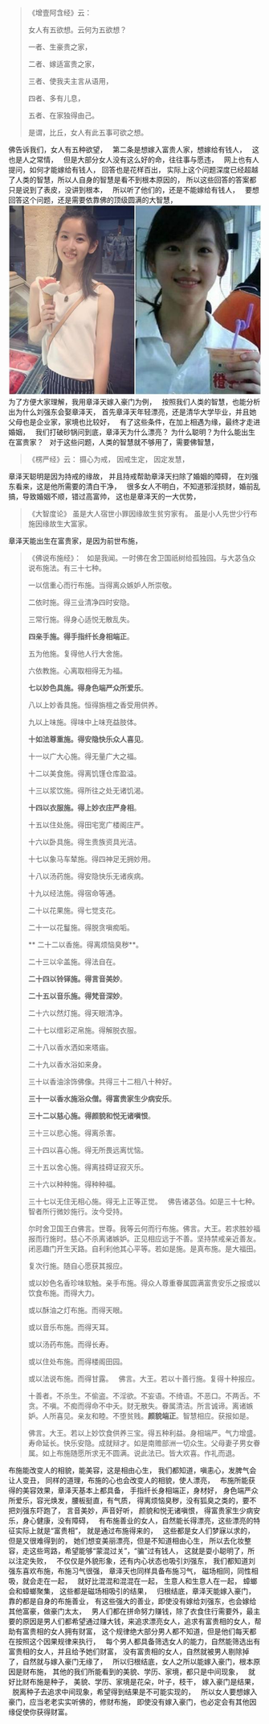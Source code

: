 > 《增壹阿含经》云： 
> 
> 女人有五欲想。云何为五欲想？
> 
> 一者、生豪贵之家，
> 
> 二者、嫁适富贵之家，
> 
> 三者、使我夫主言从语用，
> 
> 四者、多有儿息，
> 
> 五者、在家独得由己。
> 
> 是谓，比丘，女人有此五事可欲之想。

佛告诉我们，女人有五种欲望，
&nbsp;
第二条是想嫁入富贵人家，想嫁给有钱人，
&nbsp;
这也是人之常情，
&nbsp;
但是大部分女人没有这么好的命，往往事与愿违，
&nbsp;
网上也有人提问，如何才能嫁给有钱人，
回答也是花样百出，
实际上这个问题深度已经超越了人类的智慧，所以人自身的智慧是看不到根本原因的，
所以这些回答的答案都只是说到了表皮，没讲到根本，
&nbsp;
所以听了他们的，还是不能嫁给有钱人，
&nbsp;
要想回答这个问题，还是需要依靠佛的顶级圆满的大智慧，
&nbsp;
![](images/bed17aebd4e25816dd0c9afff8d698e8.jpeg)
为了方便大家理解，我用章泽天嫁入豪门为例，
&nbsp;
按照我们人类的智慧，也能分析出为什么刘强东会娶章泽天，
首先章泽天年轻漂亮，还是清华大学毕业，并且她父母也是企业家，家境也比较好，
&nbsp;
有了这些条件，在加上相遇为缘，最终才走进婚姻，
&nbsp;
我们打破砂锅问到底，章泽天为什么漂亮？
为什么聪明？为什么能出生在富贵家？
&nbsp;
对于这些问题，人类的智慧就不够用了，需要佛智慧，
&nbsp;
> 《楞严经》云： 
> 摄心为戒，
> 因戒生定，
> 因定发慧，

章泽天聪明是因为持戒的缘故，
并且持戒帮助章泽天扫除了婚姻的障碍，
在刘强东看来，这是他所需要的清白干净，
&nbsp;
很多女人不明白，不知道邪淫损财，婚前乱搞，导致婚姻不顺，错过高富帅，
这也是章泽天的一大优势，

> 《大智度论》
> 虽是大人宿世小罪因缘故生贫穷家有。
> 虽是小人先世少行布施因缘故生大富家。

章泽天能出生在富贵家，是因为前世布施，
&nbsp;
> 《佛说布施经》：
> &nbsp;
> 如是我闻。一时佛在舍卫国祇树给孤独园。与大苾刍众说布施法。有三十七种。
> 
> 一以信重心而行布施。当得离众嫉妒人所崇敬。
> 
> 二依时施。得三业清净四时安隐。
> 
> 三常行施。得身心适悦无散乱失。
> 
> **四亲手施。得手指纤长身相端正**。
> 
> 五为他施。复得他人行大舍施。
> 
> 六依教施。心离取相得无为福。
> 
> **七以妙色具施。得身色端严众所爱乐**。
> 
> 八以上妙香具施。恒得旃檀之香受用供养。
> 
> 九以上味施。得味中上味充益肢体。
> 
> **十如法尊重施。得安隐快乐众人喜见**。
> 
> 十一以广大心施。得无量广大之福。
> 
> 十二以美食施。得离饥馑仓库盈溢。
> 
> 十三以浆饮施。得所往之处无诸饥渴。
> 
> **十四以衣服施。得上妙衣庄严身相**。
> 
> 十五以住处施。得田宅宽广楼阁庄严。
> 
> 十六以卧具施。得生贵族资具光洁。
> 
> 十七以象马车辇施。得四神足无拥妙用。
> 
> 十八以汤药施。得安隐快乐无诸疾病。
> 
> 十九以经法施。得宿命等通。
> 
> 二十以花果施。得七觉支花。
> 
> 二十一以花鬘施。得脱贪嗔痴垢。
> 
>** 二十二以香施。得离烦恼臭秽**。
> 
> 二十三以伞盖施。得法自在。
> 
> **二十四以铃铎施。得言音美妙**。
> 
> **二十五以音乐施。得梵音深妙**。
> 
> 二十六以然灯施。得天眼清净。
> 
> 二十七以缯彩疋帛施。得解脱衣服。
> 
> 二十八以香水洒如来塔庙。
> 
> 二十九以香水浴如来身。
> 
> 三十以香油涂饰佛像。共得三十二相八十种好。
> 
> **三十一以香水施浴众僧。得富贵家生少病安乐**。
> 
> **三十二以慈心施。得颜貌和悦无诸嗔恨**。
> 
> 三十三以悲心施。得离杀害。
> 
> 三十四以喜心施。得无所畏远离忧恼。
> 
> 三十五以舍心施。得离挂碍证寂灭乐。
> 
> 三十六以种种施。得种种福。
> 
> 三十七以无住无相心施。得无上正等正觉。
> &nbsp;
> 佛告诸苾刍。如是三十七种。智者所行微妙施行。汝今受持。  
>   
> 尔时舍卫国王白佛言。世尊。我等云何而行布施。佛言。大王。若求胜妙福报而行施时。慈心不杀离诸嫉妒。正见相应远于不善。坚持禁戒亲近善友。闭恶趣门开生天路。自利利他其心平等。若如是施。是真布施。是大福田。
> 
> 复次行施。随自心愿获其报应。
> 
> 或以妙色名香珍味软触。亲手布施。得众人尊重眷属圆满富贵安乐之报或以饮食布施。而得大力。
> 
> 或以酥油之灯布施。而得天眼。
> 
> 或以音乐布施。而得天耳。
> 
> 或以汤药布施。而得长寿。
> 
> 或以住处布施。而得楼阁田园。
> 
> 或以法说布施。而得甘露。
> &nbsp;
> 佛言。大王。若以十善行施。复得十种报应。
> 
> 十善者。不杀生。不偷盗。不淫欲。不妄语。不绮语。不恶口。不两舌。不贪。不嗔。不痴而得命不中夭。财无散失。眷属清洁。所言诚谛。离诸嫉妒。人所喜见。亲友和睦。不堕贫贱。**颜貌端正**。智慧相应。获报如是。
> 
> 佛言。大王。若以上妙饮食供养三宝。得五种利益。身相端严。气力增盛。寿命延长。快乐安隐。成就辩才。如是南赡部洲一切众生。父母妻子男女眷属。如上布施随愿所求无不圆满。说此法已。皆大欢喜。作礼而退。

布施能改变人的相貌，能美容，这是相由心生，
我们都知道，嗔恚心，发脾气会让人变丑，
同样的道理，布施的心也会改变人的相貌，使人漂亮，
&nbsp;
布施所能获得的美容效果，章泽天基本上都具备，
手指纤长身相端正，身材好，
身色端严众所爱乐，容光焕发，腰板挺直，有气质，
得离烦恼臭秽，没有狐臭之类的，要不把刘强东吓跑了，
言音美妙，声音好听，
颜貌和悦无诸嗔恨，
得富贵家生少病安乐，身心健康，没有障碍，
&nbsp;
有布施善业的女人，自然能长得漂亮，这些漂亮的特征实际上就是“富贵相”，
就是通过布施得来的，
&nbsp;
这些都是女人们梦寐以求的，但是又很难得到的，
她们想变美丽漂亮，但是不知道相由心生，
所以去化妆整容，走这些弯路，希望能够“蒙混过关”，“骗”过有钱人，
这就是耍小聪明了，所以注定失败，
&nbsp;
不仅仅是外貌形象，还有内心状态也吸引刘强东，
我们都知道刘强东喜欢布施，布施习气很强，
章泽天也同样具备布施习气，
磁场相同，同性相吸，就会走在一起，
&nbsp;
就好比混混和混混在一起，
生意人和生意人在一起，
蟑螂会和蟑螂聚集，
这些都是磁场相吸引的结果，
&nbsp;
归根结底，章泽天能嫁入豪门，靠的都是自身的布施善业，
有这些强大的善业，即使没有嫁给刘强东，也会嫁给其他富豪，做豪门太太，
&nbsp;
男人们都在拼命努力赚钱，除了衣食住行需要外，最主要的原因是男人们都希望通过赚大钱，来追求漂亮女人，追求有富贵相的女人，帮助有富贵相的女人拥有财富，
这个规律绝大部分男人都不知道，但是他们每天都在按照这个因果规律来执行，
&nbsp;
每个男人都具备筛选女人的能力，自然能筛选出有富贵相的女人，并且给予她们财富，
没有富贵相的女人，自然就被男人剔除掉了，自然就与嫁入豪门无缘了，
&nbsp;
所以归根结底，女人之所以能嫁入豪门，根本原因是财布施，
其他的我们所能看到的美貌、学历、家境，都只是中间现象，
&nbsp;
就好比财布施是种子，
美貌、学历、家境是花朵，叶子，枝干，
嫁入豪门是结果，
&nbsp;
脱离种子去追求中间现象，希望得到结果是不可能实现的，
&nbsp;
所以女人要想嫁入豪门，应当老老实实听佛的，修财布施，
即使没有嫁入豪门，也必定会有其他因缘促使你获得财富。




